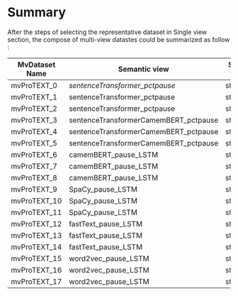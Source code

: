 # Summary
After the steps of selecting the representative dataset in Single view section, the compose of multi-view datastes could be summarized as follow :

| MvDataset Name  | Semantic view                         | Static view | Linguistic view      |
| --------------- | ------------------------------------- | ----------- | -------------------- |
| mvProTEXT_0     | _sentenceTransformer_pctpause_          |  statistic  | camemBERT_pause_LSTM |
| mvProTEXT_1     | sentenceTransformer_pctpause          |  statistic  | fastText_pause_LSTM  |
| mvProTEXT_2     | sentenceTransformer_pctpause          |  statistic  | word2vec_pause_LSTM  | 
| mvProTEXT_3     | sentenceTransformerCamemBERT_pctpause |  statistic  | camemBERT_pause_LSTM |
| mvProTEXT_4     | sentenceTransformerCamemBERT_pctpause |  statistic  | fastText_pause_LSTM  |
| mvProTEXT_5     | sentenceTransformerCamemBERT_pctpause |  statistic  | word2vec_pause_LSTM  | 
| mvProTEXT_6     | camemBERT_pause_LSTM                  |  statistic  | camemBERT_pause_LSTM |
| mvProTEXT_7     | camemBERT_pause_LSTM                  |  statistic  | fastText_pause_LSTM  |
| mvProTEXT_8     | camemBERT_pause_LSTM                  |  statistic  | word2vec_pause_LSTM  | 
| mvProTEXT_9     | SpaCy_pause_LSTM                      |  statistic  | camemBERT_pause_LSTM |
| mvProTEXT_10    | SpaCy_pause_LSTM                      |  statistic  | fastText_pause_LSTM  |
| mvProTEXT_11    | SpaCy_pause_LSTM                      |  statistic  | word2vec_pause_LSTM  | 
| mvProTEXT_12    | fastText_pause_LSTM                   |  statistic  | camemBERT_pause_LSTM |
| mvProTEXT_13    | fastText_pause_LSTM                   |  statistic  | fastText_pause_LSTM  |
| mvProTEXT_14    | fastText_pause_LSTM                   |  statistic  | word2vec_pause_LSTM  | 
| mvProTEXT_15    | word2vec_pause_LSTM                   |  statistic  | camemBERT_pause_LSTM |
| mvProTEXT_16    | word2vec_pause_LSTM                   |  statistic  | fastText_pause_LSTM  |
| mvProTEXT_17    | word2vec_pause_LSTM                   |  statistic  | word2vec_pause_LSTM  | 
